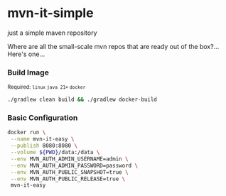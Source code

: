 # mvn-it-simple
just a simple maven repository

Where are all the small-scale mvn repos that are ready out of the box?... Here's one...

### Build Image
<sub>Required: `linux` `java 21+` `docker`</sub>
```bash
./gradlew clean build && ./gradlew docker-build
```


### Basic Configuration

```bash
docker run \
 --name mvn-it-easy \
 --publish 8080:8080 \
 --volume ${PWD}/data:/data \
 --env MVN_AUTH_ADMIN_USERNAME=admin \
 --env MVN_AUTH_ADMIN_PASSWORD=password \
 --env MVN_AUTH_PUBLIC_SNAPSHOT=true \
 --env MVN_AUTH_PUBLIC_RELEASE=true \
 mvn-it-easy
```